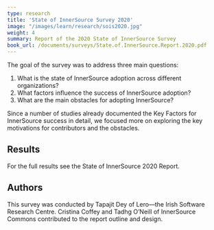 ```yaml
---
type: research
title: 'State of InnerSource Survey 2020'
image: "/images/learn/research/sois2020.jpg"
weight: 4
summary: Report of the 2020 State of InnerSource Survey
book_url: /documents/surveys/State.of.InnerSource.Report.2020.pdf
---
```


The goal of the survey was to address three main questions:

1. What is the state of InnerSource adoption across different organizations?
1. What factors influence the success of InnerSource adoption?
1. What are the main obstacles for adopting InnerSource?

Since a number of studies already documented the Key Factors for InnerSource success in detail, we focused more on exploring the key motivations for contributors and the obstacles.

## Results

For the full results see the State of InnerSource 2020 Report.

## Authors

This survey was conducted by Tapajit Dey of Lero—the Irish Software Research Centre. Cristina Coffey and Tadhg O’Neill of InnerSource Commons contributed to the report outline and design.
